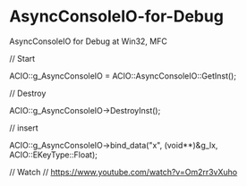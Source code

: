 # AsyncConsoleIO-for-Debug
AsyncConsoleIO for Debug at Win32, MFC

// Start

ACIO::g_AsyncConsoleIO = ACIO::AsyncConsoleIO::GetInst();

// Destroy

ACIO::g_AsyncConsoleIO->DestroyInst();

// insert

ACIO::g_AsyncConsoleIO->bind_data("x", (void**)&g_lx, ACIO::EKeyType::Float);

// Watch
// https://www.youtube.com/watch?v=Om2rr3vXuho
